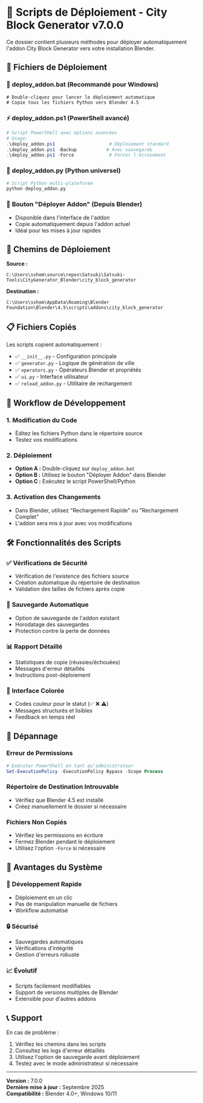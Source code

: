 # 🚀 Scripts de Déploiement - City Block Generator v7.0.0

Ce dossier contient plusieurs méthodes pour déployer automatiquement l'addon City Block Generator vers votre installation Blender.

## 📁 Fichiers de Déploiement

### 🎯 **deploy_addon.bat** (Recommandé pour Windows)
```batch
# Double-cliquez pour lancer le déploiement automatique
# Copie tous les fichiers Python vers Blender 4.5
```

### ⚡ **deploy_addon.ps1** (PowerShell avancé)
```powershell
# Script PowerShell avec options avancées
# Usage:
.\deploy_addon.ps1                    # Déploiement standard
.\deploy_addon.ps1 -Backup           # Avec sauvegarde
.\deploy_addon.ps1 -Force             # Forcer l'écrasement
```

### 🐍 **deploy_addon.py** (Python universel)
```python
# Script Python multi-plateforme
python deploy_addon.py
```

### 🔄 **Bouton "Déployer Addon"** (Depuis Blender)
- Disponible dans l'interface de l'addon
- Copie automatiquement depuis l'addon actuel
- Idéal pour les mises à jour rapides

## 🎯 Chemins de Déploiement

**Source :**
```
C:\Users\sshom\source\repos\Satsuki\Satsuki-Tools\CityGenerator_Blender\city_block_generator
```

**Destination :**
```
C:\Users\sshom\AppData\Roaming\Blender Foundation\Blender\4.5\scripts\addons\city_block_generator
```

## 📋 Fichiers Copiés

Les scripts copient automatiquement :
- ✅ `__init__.py` - Configuration principale
- ✅ `generator.py` - Logique de génération de ville
- ✅ `operators.py` - Opérateurs Blender et propriétés
- ✅ `ui.py` - Interface utilisateur
- ✅ `reload_addon.py` - Utilitaire de rechargement

## 🔄 Workflow de Développement

### 1. **Modification du Code**
- Éditez les fichiers Python dans le répertoire source
- Testez vos modifications

### 2. **Déploiement**
- **Option A :** Double-cliquez sur `deploy_addon.bat`
- **Option B :** Utilisez le bouton "Déployer Addon" dans Blender
- **Option C :** Exécutez le script PowerShell/Python

### 3. **Activation des Changements**
- Dans Blender, utilisez "Rechargement Rapide" ou "Rechargement Complet"
- L'addon sera mis à jour avec vos modifications

## 🛠️ Fonctionnalités des Scripts

### ✅ **Vérifications de Sécurité**
- Vérification de l'existence des fichiers source
- Création automatique du répertoire de destination
- Validation des tailles de fichiers après copie

### 💾 **Sauvegarde Automatique**
- Option de sauvegarde de l'addon existant
- Horodatage des sauvegardes
- Protection contre la perte de données

### 📊 **Rapport Détaillé**
- Statistiques de copie (réussies/échouées)
- Messages d'erreur détaillés
- Instructions post-déploiement

### 🎨 **Interface Colorée**
- Codes couleur pour le statut (✅ ❌ ⚠️)
- Messages structurés et lisibles
- Feedback en temps réel

## 🔧 Dépannage

### **Erreur de Permissions**
```powershell
# Exécuter PowerShell en tant qu'administrateur
Set-ExecutionPolicy -ExecutionPolicy Bypass -Scope Process
```

### **Répertoire de Destination Introuvable**
- Vérifiez que Blender 4.5 est installé
- Créez manuellement le dossier si nécessaire

### **Fichiers Non Copiés**
- Vérifiez les permissions en écriture
- Fermez Blender pendant le déploiement
- Utilisez l'option `-Force` si nécessaire

## 🎯 Avantages du Système

### 🚀 **Développement Rapide**
- Déploiement en un clic
- Pas de manipulation manuelle de fichiers
- Workflow automatisé

### 🔒 **Sécurisé**
- Sauvegardes automatiques
- Vérifications d'intégrité
- Gestion d'erreurs robuste

### 📈 **Évolutif**
- Scripts facilement modifiables
- Support de versions multiples de Blender
- Extensible pour d'autres addons

## 📞 Support

En cas de problème :
1. Vérifiez les chemins dans les scripts
2. Consultez les logs d'erreur détaillés
3. Utilisez l'option de sauvegarde avant déploiement
4. Testez avec le mode administrateur si nécessaire

---

**Version :** 7.0.0  
**Dernière mise à jour :** Septembre 2025  
**Compatibilité :** Blender 4.0+, Windows 10/11
